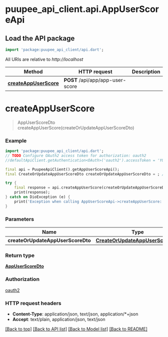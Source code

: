 # puupee_api_client.api.AppUserScoreApi

## Load the API package
```dart
import 'package:puupee_api_client/api.dart';
```

All URIs are relative to *http://localhost*

Method | HTTP request | Description
------------- | ------------- | -------------
[**createAppUserScore**](AppUserScoreApi.md#createappuserscore) | **POST** /api/app/app-user-score | 


# **createAppUserScore**
> AppUserScoreDto createAppUserScore(createOrUpdateAppUserScoreDto)



### Example
```dart
import 'package:puupee_api_client/api.dart';
// TODO Configure OAuth2 access token for authorization: oauth2
//defaultApiClient.getAuthentication<OAuth>('oauth2').accessToken = 'YOUR_ACCESS_TOKEN';

final api = PuupeeApiClient().getAppUserScoreApi();
final CreateOrUpdateAppUserScoreDto createOrUpdateAppUserScoreDto = ; // CreateOrUpdateAppUserScoreDto | 

try {
    final response = api.createAppUserScore(createOrUpdateAppUserScoreDto);
    print(response);
} catch on DioException (e) {
    print('Exception when calling AppUserScoreApi->createAppUserScore: $e\n');
}
```

### Parameters

Name | Type | Description  | Notes
------------- | ------------- | ------------- | -------------
 **createOrUpdateAppUserScoreDto** | [**CreateOrUpdateAppUserScoreDto**](CreateOrUpdateAppUserScoreDto.md)|  | [optional] 

### Return type

[**AppUserScoreDto**](AppUserScoreDto.md)

### Authorization

[oauth2](../README.md#oauth2)

### HTTP request headers

 - **Content-Type**: application/json, text/json, application/*+json
 - **Accept**: text/plain, application/json, text/json

[[Back to top]](#) [[Back to API list]](../README.md#documentation-for-api-endpoints) [[Back to Model list]](../README.md#documentation-for-models) [[Back to README]](../README.md)


